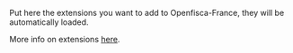Put here the extensions you want to add to Openfisca-France, they will be automatically loaded.

More info on extensions [here](https://doc.openfisca.fr/contribute/extensions.html).
